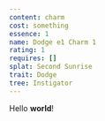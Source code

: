 ```yaml
---
content: charm
cost: something
essence: 1
name: Dodge e1 Charm 1
rating: 1
requires: []
splat: Second Sunrise
trait: Dodge
tree: Instigator
---
```


Hello **world**!
